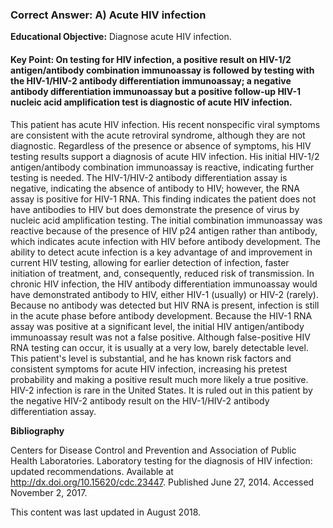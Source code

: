 
### Correct Answer: A) Acute HIV infection 

**Educational Objective:** Diagnose acute HIV infection.

#### **Key Point:** On testing for HIV infection, a positive result on HIV-1/2 antigen/antibody combination immunoassay is followed by testing with the HIV-1/HIV-2 antibody differentiation immunoassay; a negative antibody differentiation immunoassay but a positive follow-up HIV-1 nucleic acid amplification test is diagnostic of acute HIV infection.

This patient has acute HIV infection. His recent nonspecific viral symptoms are consistent with the acute retroviral syndrome, although they are not diagnostic. Regardless of the presence or absence of symptoms, his HIV testing results support a diagnosis of acute HIV infection. His initial HIV-1/2 antigen/antibody combination immunoassay is reactive, indicating further testing is needed. The HIV-1/HIV-2 antibody differentiation assay is negative, indicating the absence of antibody to HIV; however, the RNA assay is positive for HIV-1 RNA. This finding indicates the patient does not have antibodies to HIV but does demonstrate the presence of virus by nucleic acid amplification testing. The initial combination immunoassay was reactive because of the presence of HIV p24 antigen rather than antibody, which indicates acute infection with HIV before antibody development. The ability to detect acute infection is a key advantage of and improvement in current HIV testing, allowing for earlier detection of infection, faster initiation of treatment, and, consequently, reduced risk of transmission.
In chronic HIV infection, the HIV antibody differentiation immunoassay would have demonstrated antibody to HIV, either HIV-1 (usually) or HIV-2 (rarely). Because no antibody was detected but HIV RNA is present, infection is still in the acute phase before antibody development.
Because the HIV-1 RNA assay was positive at a significant level, the initial HIV antigen/antibody immunoassay result was not a false positive. Although false-positive HIV RNA testing can occur, it is usually at a very low, barely detectable level. This patient's level is substantial, and he has known risk factors and consistent symptoms for acute HIV infection, increasing his pretest probability and making a positive result much more likely a true positive.
HIV-2 infection is rare in the United States. It is ruled out in this patient by the negative HIV-2 antibody result on the HIV-1/HIV-2 antibody differentiation assay.

**Bibliography**

Centers for Disease Control and Prevention and Association of Public Health Laboratories. Laboratory testing for the diagnosis of HIV infection: updated recommendations. Available at http://dx.doi.org/10.15620/cdc.23447. Published June 27, 2014. Accessed November 2, 2017.

This content was last updated in August 2018.